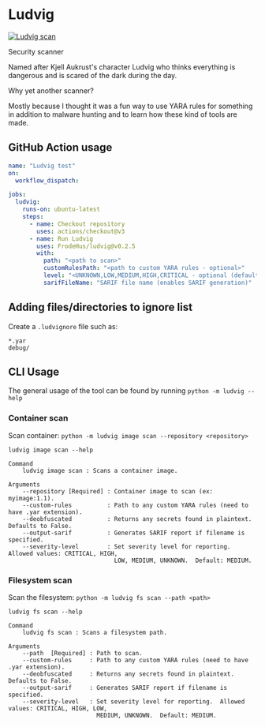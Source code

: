 # Ludvig

[![Ludvig scan](https://github.com/FrodeHus/ludvig/actions/workflows/main.yml/badge.svg)](https://github.com/FrodeHus/ludvig/actions/workflows/main.yml)

Security scanner

Named after Kjell Aukrust's character Ludvig who thinks everything is dangerous and is scared of the dark during the day.

Why yet another scanner?

Mostly because I thought it was a fun way to use YARA rules for something in addition to malware hunting and to learn how these kind of tools are made.

## GitHub Action usage

```yaml
name: "Ludvig test"
on:
  workflow_dispatch:

jobs:
  ludvig:
    runs-on: ubuntu-latest
    steps:
      - name: Checkout repository
        uses: actions/checkout@v3
      - name: Run Ludvig
        uses: FrodeHus/ludvig@v0.2.5
        with:
          path: "<path to scan>"
          customRulesPath: "<path to custom YARA rules - optional>"
          level: "<UNKNOWN,LOW,MEDIUM,HIGH,CRITICAL - optional (default: MEDIUM)>"
          sarifFileName: "SARIF file name (enables SARIF generation)"
```

## Adding files/directories to ignore list

Create a `.ludvignore` file such as:

```
*.yar
debug/
```

## CLI Usage

The general usage of the tool can be found by running `python -m ludvig --help`

### Container scan

Scan container: `python -m ludvig image scan --repository <repository>`

```
ludvig image scan --help

Command
    ludvig image scan : Scans a container image.

Arguments
    --repository [Required] : Container image to scan (ex: myimage:1.1).
    --custom-rules          : Path to any custom YARA rules (need to have .yar extension).
    --deobfuscated          : Returns any secrets found in plaintext. Defaults to False.
    --output-sarif          : Generates SARIF report if filename is specified.
    --severity-level        : Set severity level for reporting.  Allowed values: CRITICAL, HIGH,
                              LOW, MEDIUM, UNKNOWN.  Default: MEDIUM.
```

### Filesystem scan

Scan the filesystem: `python -m ludvig fs scan --path <path>`

```
ludvig fs scan --help

Command
    ludvig fs scan : Scans a filesystem path.

Arguments
    --path  [Required] : Path to scan.
    --custom-rules     : Path to any custom YARA rules (need to have .yar extension).
    --deobfuscated     : Returns any secrets found in plaintext. Defaults to False.
    --output-sarif     : Generates SARIF report if filename is specified.
    --severity-level   : Set severity level for reporting.  Allowed values: CRITICAL, HIGH, LOW,
                         MEDIUM, UNKNOWN.  Default: MEDIUM.
```
